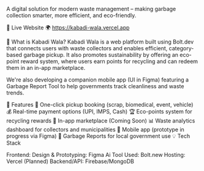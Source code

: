 A digital solution for modern waste management – making garbage collection smarter, more efficient, and eco-friendly.

🔗 Live Website
🌍 https://kabadi-wala.vercel.app

🧠 What is Kabadi Wala?
Kabadi Wala is a web platform built using Bolt.dev that connects users with waste collectors and enables efficient, category-based garbage pickup. It also promotes sustainability by offering an eco-point reward system, where users earn points for recycling and can redeem them in an in-app marketplace.

We're also developing a companion mobile app (UI in Figma) featuring a Garbage Report Tool to help governments track cleanliness and waste trends.

🚀 Features
📅 One-click pickup booking (scrap, biomedical, event, vehicle)
💰 Real-time payment options (UPI, IMPS, Cash)
🏆 Eco-points system for recycling rewards
🛒 In-app marketplace (Coming Soon)
📊 Waste analytics dashboard for collectors and municipalities
📱 Mobile app (prototype in progress via Figma)
🧾 Garbage Reports for local government use
💡 Tech Stack

Frontend:
Design & Prototyping: Figma
Ai Tool Used: Bolt.new
Hosting: Vercel
(Planned) Backend/API: Firebase/MongoDB
